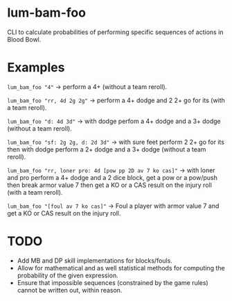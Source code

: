 # lum-bam-foo
CLI to calculate probabilities of performing specific sequences of actions in Blood Bowl.

# Examples
`lum_bam_foo "4"` -> perform a 4+ (without a team reroll).

`lum_bam_foo "rr, 4d 2g 2g"` -> perform a 4+ dodge and 2 2+ go for its (with a team reroll).

`lum_bam_foo "d: 4d 3d"` -> with dodge perfom a 4+ dodge and a 3+ dodge (without a team reroll).

`lum_bam_foo "sf: 2g 2g, d: 2d 3d"` ->  with sure feet perform 2 2+ go for its then with dodge perform a 2+ dodge and a 3+ dodge (without a team reroll).

`lum_bam_foo "rr, loner pro: 4d [pow pp 2D av 7 ko cas]"` -> with loner and pro perform a 4+ dodge and a 2 dice block, get a pow or a pow/push then break armor value 7 then get a KO or a CAS result on the injury roll (with a team reroll).

`lum_bam_foo "[foul av 7 ko cas]"` -> Foul a player with armor value 7 and get a KO or CAS result on the injury roll.

# TODO
- Add MB and DP skill implementations for blocks/fouls.
- Allow for mathematical and as well statistical methods for computing the probability of the given expression.
- Ensure that impossible sequences (constrained by the game rules) cannot be written out, within reason.
